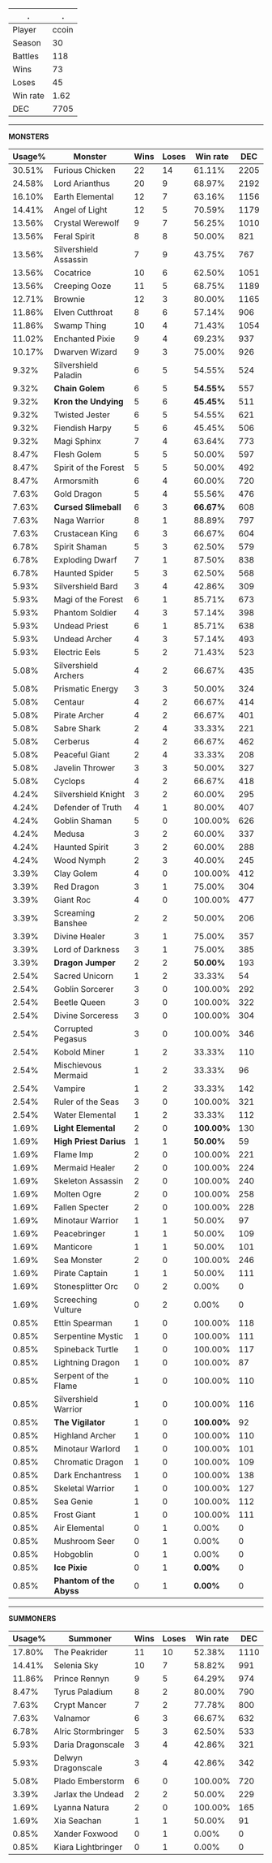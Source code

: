 .|.
|-|-
Player|ccoin
Season|30
Battles|118
Wins|73
Loses|45
Win rate|1.62
DEC|7705

---
**MONSTERS**

Usage%|Monster|Wins|Loses|Win rate|DEC|
-|-|-|-|-|-|
30.51%|Furious Chicken|22|14|61.11%|2205|
24.58%|Lord Arianthus|20|9|68.97%|2192|
16.10%|Earth Elemental|12|7|63.16%|1156|
14.41%|Angel of Light|12|5|70.59%|1179|
13.56%|Crystal Werewolf|9|7|56.25%|1010|
13.56%|Feral Spirit|8|8|50.00%|821|
13.56%|Silvershield Assassin|7|9|43.75%|767|
13.56%|Cocatrice|10|6|62.50%|1051|
13.56%|Creeping Ooze|11|5|68.75%|1189|
12.71%|Brownie|12|3|80.00%|1165|
11.86%|Elven Cutthroat|8|6|57.14%|906|
11.86%|Swamp Thing|10|4|71.43%|1054|
11.02%|Enchanted Pixie|9|4|69.23%|937|
10.17%|Dwarven Wizard|9|3|75.00%|926|
9.32%|Silvershield Paladin|6|5|54.55%|524|
9.32%|**Chain Golem**|6|5|**54.55%**|557|
9.32%|**Kron the Undying**|5|6|**45.45%**|511|
9.32%|Twisted Jester|6|5|54.55%|621|
9.32%|Fiendish Harpy|5|6|45.45%|506|
9.32%|Magi Sphinx|7|4|63.64%|773|
8.47%|Flesh Golem|5|5|50.00%|597|
8.47%|Spirit of the Forest|5|5|50.00%|492|
8.47%|Armorsmith|6|4|60.00%|720|
7.63%|Gold Dragon|5|4|55.56%|476|
7.63%|**Cursed Slimeball**|6|3|**66.67%**|608|
7.63%|Naga Warrior|8|1|88.89%|797|
7.63%|Crustacean King|6|3|66.67%|604|
6.78%|Spirit Shaman|5|3|62.50%|579|
6.78%|Exploding Dwarf|7|1|87.50%|838|
6.78%|Haunted Spider|5|3|62.50%|568|
5.93%|Silvershield Bard|3|4|42.86%|309|
5.93%|Magi of the Forest|6|1|85.71%|673|
5.93%|Phantom Soldier|4|3|57.14%|398|
5.93%|Undead Priest|6|1|85.71%|638|
5.93%|Undead Archer|4|3|57.14%|493|
5.93%|Electric Eels|5|2|71.43%|523|
5.08%|Silvershield Archers|4|2|66.67%|435|
5.08%|Prismatic Energy|3|3|50.00%|324|
5.08%|Centaur|4|2|66.67%|414|
5.08%|Pirate Archer|4|2|66.67%|401|
5.08%|Sabre Shark|2|4|33.33%|221|
5.08%|Cerberus|4|2|66.67%|462|
5.08%|Peaceful Giant|2|4|33.33%|208|
5.08%|Javelin Thrower|3|3|50.00%|327|
5.08%|Cyclops|4|2|66.67%|418|
4.24%|Silvershield Knight|3|2|60.00%|295|
4.24%|Defender of Truth|4|1|80.00%|407|
4.24%|Goblin Shaman|5|0|100.00%|626|
4.24%|Medusa|3|2|60.00%|337|
4.24%|Haunted Spirit|3|2|60.00%|288|
4.24%|Wood Nymph|2|3|40.00%|245|
3.39%|Clay Golem|4|0|100.00%|412|
3.39%|Red Dragon|3|1|75.00%|304|
3.39%|Giant Roc|4|0|100.00%|477|
3.39%|Screaming Banshee|2|2|50.00%|206|
3.39%|Divine Healer|3|1|75.00%|357|
3.39%|Lord of Darkness|3|1|75.00%|385|
3.39%|**Dragon Jumper**|2|2|**50.00%**|193|
2.54%|Sacred Unicorn|1|2|33.33%|54|
2.54%|Goblin Sorcerer|3|0|100.00%|292|
2.54%|Beetle Queen|3|0|100.00%|322|
2.54%|Divine Sorceress|3|0|100.00%|304|
2.54%|Corrupted Pegasus|3|0|100.00%|346|
2.54%|Kobold Miner|1|2|33.33%|110|
2.54%|Mischievous Mermaid|1|2|33.33%|96|
2.54%|Vampire|1|2|33.33%|142|
2.54%|Ruler of the Seas|3|0|100.00%|321|
2.54%|Water Elemental|1|2|33.33%|112|
1.69%|**Light Elemental**|2|0|**100.00%**|130|
1.69%|**High Priest Darius**|1|1|**50.00%**|59|
1.69%|Flame Imp|2|0|100.00%|221|
1.69%|Mermaid Healer|2|0|100.00%|224|
1.69%|Skeleton Assassin|2|0|100.00%|240|
1.69%|Molten Ogre|2|0|100.00%|258|
1.69%|Fallen Specter|2|0|100.00%|228|
1.69%|Minotaur Warrior|1|1|50.00%|97|
1.69%|Peacebringer|1|1|50.00%|109|
1.69%|Manticore|1|1|50.00%|101|
1.69%|Sea Monster|2|0|100.00%|246|
1.69%|Pirate Captain|1|1|50.00%|111|
1.69%|Stonesplitter Orc|0|2|0.00%|0|
1.69%|Screeching Vulture|0|2|0.00%|0|
0.85%|Ettin Spearman|1|0|100.00%|118|
0.85%|Serpentine Mystic|1|0|100.00%|111|
0.85%|Spineback Turtle|1|0|100.00%|117|
0.85%|Lightning Dragon|1|0|100.00%|87|
0.85%|Serpent of the Flame|1|0|100.00%|110|
0.85%|Silvershield Warrior|1|0|100.00%|116|
0.85%|**The Vigilator**|1|0|**100.00%**|92|
0.85%|Highland Archer|1|0|100.00%|110|
0.85%|Minotaur Warlord|1|0|100.00%|101|
0.85%|Chromatic Dragon|1|0|100.00%|109|
0.85%|Dark Enchantress|1|0|100.00%|138|
0.85%|Skeletal Warrior|1|0|100.00%|127|
0.85%|Sea Genie|1|0|100.00%|112|
0.85%|Frost Giant|1|0|100.00%|111|
0.85%|Air Elemental|0|1|0.00%|0|
0.85%|Mushroom Seer|0|1|0.00%|0|
0.85%|Hobgoblin|0|1|0.00%|0|
0.85%|**Ice Pixie**|0|1|**0.00%**|0|
0.85%|**Phantom of the Abyss**|0|1|**0.00%**|0|

---
**SUMMONERS**

Usage%|Summoner|Wins|Loses|Win rate|DEC|
-|-|-|-|-|-|
17.80%|The Peakrider|11|10|52.38%|1110|
14.41%|Selenia Sky|10|7|58.82%|991|
11.86%|Prince Rennyn|9|5|64.29%|974|
8.47%|Tyrus Paladium|8|2|80.00%|790|
7.63%|Crypt Mancer|7|2|77.78%|800|
7.63%|Valnamor|6|3|66.67%|632|
6.78%|Alric Stormbringer|5|3|62.50%|533|
5.93%|Daria Dragonscale|3|4|42.86%|321|
5.93%|Delwyn Dragonscale|3|4|42.86%|342|
5.08%|Plado Emberstorm|6|0|100.00%|720|
3.39%|Jarlax the Undead|2|2|50.00%|229|
1.69%|Lyanna Natura|2|0|100.00%|165|
1.69%|Xia Seachan|1|1|50.00%|91|
0.85%|Xander Foxwood|0|1|0.00%|0|
0.85%|Kiara Lightbringer|0|1|0.00%|0|
